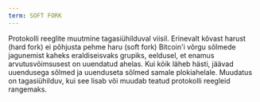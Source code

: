 ```yaml
---
term: SOFT FORK
---
```


Protokolli reeglite muutmine tagasiühilduval viisil. Erinevalt kõvast harust (hard fork) ei põhjusta pehme haru (soft fork) Bitcoin'i võrgu sõlmede jagunemist kaheks eraldiseisvaks grupiks, eeldusel, et enamus arvutusvõimsusest on uuendatud ahelas. Kui kõik läheb hästi, jäävad uuendusega sõlmed ja uuenduseta sõlmed samale plokiahelale. Muudatus on tagasiühilduv, kui see lisab või muudab teatud protokolli reegleid rangemaks.